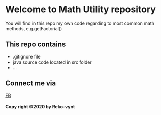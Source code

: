 # Welcome to Math Utility repository
You will find in this repo my own code 
regarding to most common math methods, e.g.getFactorial()

## This repo contains
* .gitignore file
* java source code located in src  folder
* ...

## Connect me via
[FB](https://www.facebook.com/tanvy.nguyen.12)

#### Copy right ©2020 by Reko-vynt